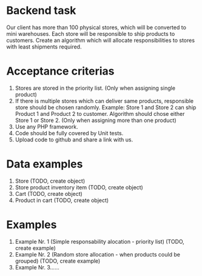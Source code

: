 # Backend task

Our client has more than 100 physical stores, which will be converted to mini warehouses. Each store will be responsible to ship products to customers.
Create an algorithm which will allocate responsibilities to stores with least shipments required.

# Acceptance criterias
1. Stores are stored in the priority list. (Only when assigning single product)
3. If there is multiple stores which can deliver same products, responsible store should be chosen randomly. Example: Store 1 and Store 2 can ship Product 1 and Product 2 to customer. Algorithm should chose either Store 1 or Store 2. (Only when assigning more than one product)
4. Use any PHP framework.
5. Code should be fully covered by Unit tests.
6. Upload code to github and share a link with us.

# Data examples
1. Store (TODO, create object)
2. Store product inventory item  (TODO, create object)
3. Cart  (TODO, create object)
4. Product in cart  (TODO, create object)

# Examples
1. Example Nr. 1 (Simple responsability alocation - priority list)  (TODO, create example)
2. Example Nr. 2 (Random store allocation - when products could be grouped)  (TODO, create example)
3. Example Nr. 3......




